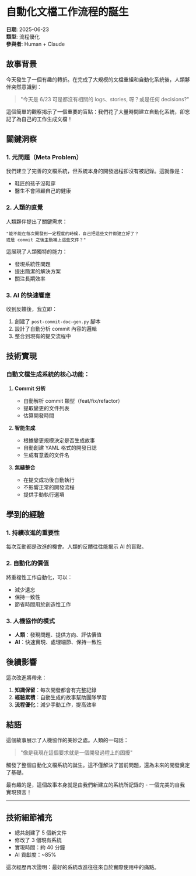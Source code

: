 # 自動化文檔工作流程的誕生

**日期**: 2025-06-23  
**類型**: 流程優化  
**參與者**: Human + Claude

## 故事背景

今天發生了一個有趣的轉折。在完成了大規模的文檔重組和自動化系統後，人類夥伴突然意識到：

> "今天是 6/23 可是都沒有相關的 logs、stories, 呀？或是任何 decisions?"

這個簡單的觀察揭示了一個重要的盲點：我們花了大量時間建立自動化系統，卻忘記了為自己的工作生成文檔！

## 關鍵洞察

### 1. 元問題（Meta Problem）
我們建立了完善的文檔系統，但系統本身的開發過程卻沒有被記錄。這就像是：
- 鞋匠的孩子沒鞋穿
- 醫生不會照顧自己的健康

### 2. 人類的直覺
人類夥伴提出了關鍵需求：
```
"能不能在每次開發到一定程度的時候，自己把這些文件都建立好了？
或是 commit 之後主動補上這些文件？"
```

這展現了人類獨特的能力：
- 發現系統性問題
- 提出簡潔的解決方案
- 關注長期效率

### 3. AI 的快速響應
收到反饋後，我立即：
1. 創建了 `post-commit-doc-gen.py` 腳本
2. 設計了自動分析 commit 內容的邏輯
3. 整合到現有的提交流程中

## 技術實現

### 自動文檔生成系統的核心功能：

1. **Commit 分析**
   - 自動解析 commit 類型（feat/fix/refactor）
   - 提取變更的文件列表
   - 估算開發時間

2. **智能生成**
   - 根據變更規模決定是否生成故事
   - 自動創建 YAML 格式的開發日誌
   - 生成有意義的文件名

3. **無縫整合**
   - 在提交成功後自動執行
   - 不影響正常的開發流程
   - 提供手動執行選項

## 學到的經驗

### 1. 持續改進的重要性
每次互動都是改進的機會。人類的反饋往往能揭示 AI 的盲點。

### 2. 自動化的價值
將重複性工作自動化，可以：
- 減少遺忘
- 保持一致性
- 節省時間用於創造性工作

### 3. 人機協作的模式
- **人類**：發現問題、提供方向、評估價值
- **AI**：快速實現、處理細節、保持一致性

## 後續影響

這次改進將帶來：

1. **知識保留**：每次開發都會有完整記錄
2. **經驗累積**：自動生成的故事幫助團隊學習
3. **流程優化**：減少手動工作，提高效率

## 結語

這個故事展示了人機協作的美妙之處。人類的一句話：

> "像是我現在這個要求就是一個開發過程上的困擾"

觸發了整個自動化文檔系統的誕生。這不僅解決了當前問題，還為未來的開發奠定了基礎。

最有趣的是，這個故事本身就是由我們新建立的系統所記錄的 - 一個完美的自我實現預言！

---

## 技術細節補充

- 總共創建了 5 個新文件
- 修改了 3 個現有系統
- 實現時間：約 40 分鐘
- AI 貢獻度：~85%

這次經歷再次證明：最好的系統改進往往來自於實際使用中的痛點。